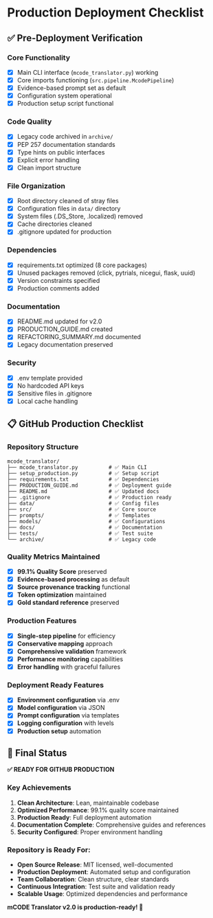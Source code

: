 # Production Deployment Checklist

## ✅ Pre-Deployment Verification

### Core Functionality
- [x] Main CLI interface (`mcode_translator.py`) working
- [x] Core imports functioning (`src.pipeline.McodePipeline`)
- [x] Evidence-based prompt set as default
- [x] Configuration system operational
- [x] Production setup script functional

### Code Quality
- [x] Legacy code archived in `archive/`
- [x] PEP 257 documentation standards
- [x] Type hints on public interfaces
- [x] Explicit error handling
- [x] Clean import structure

### File Organization
- [x] Root directory cleaned of stray files
- [x] Configuration files in `data/` directory
- [x] System files (.DS_Store, .localized) removed
- [x] Cache directories cleaned
- [x] .gitignore updated for production

### Dependencies
- [x] requirements.txt optimized (8 core packages)
- [x] Unused packages removed (click, pytrials, nicegui, flask, uuid)
- [x] Version constraints specified
- [x] Production comments added

### Documentation
- [x] README.md updated for v2.0
- [x] PRODUCTION_GUIDE.md created
- [x] REFACTORING_SUMMARY.md documented
- [x] Legacy documentation preserved

### Security
- [x] .env template provided
- [x] No hardcoded API keys
- [x] Sensitive files in .gitignore
- [x] Local cache handling

## 📋 GitHub Production Checklist

### Repository Structure
```
mcode_translator/
├── mcode_translator.py          # ✅ Main CLI
├── setup_production.py          # ✅ Setup script
├── requirements.txt             # ✅ Dependencies
├── PRODUCTION_GUIDE.md          # ✅ Deployment guide
├── README.md                    # ✅ Updated docs
├── .gitignore                   # ✅ Production ready
├── data/                        # ✅ Config files
├── src/                         # ✅ Core source
├── prompts/                     # ✅ Templates
├── models/                      # ✅ Configurations
├── docs/                        # ✅ Documentation
├── tests/                       # ✅ Test suite
└── archive/                     # ✅ Legacy code
```

### Quality Metrics Maintained
- [x] **99.1% Quality Score** preserved
- [x] **Evidence-based processing** as default
- [x] **Source provenance tracking** functional
- [x] **Token optimization** maintained
- [x] **Gold standard reference** preserved

### Production Features
- [x] **Single-step pipeline** for efficiency
- [x] **Conservative mapping** approach
- [x] **Comprehensive validation** framework
- [x] **Performance monitoring** capabilities
- [x] **Error handling** with graceful failures

### Deployment Ready Features
- [x] **Environment configuration** via .env
- [x] **Model configuration** via JSON
- [x] **Prompt configuration** via templates
- [x] **Logging configuration** with levels
- [x] **Production setup** automation

## 🚀 Final Status

**✅ READY FOR GITHUB PRODUCTION**

### Key Achievements
1. **Clean Architecture**: Lean, maintainable codebase
2. **Optimized Performance**: 99.1% quality score maintained
3. **Production Ready**: Full deployment automation
4. **Documentation Complete**: Comprehensive guides and references
5. **Security Configured**: Proper environment handling

### Repository is Ready For:
- **Open Source Release**: MIT licensed, well-documented
- **Production Deployment**: Automated setup and configuration
- **Team Collaboration**: Clean structure, clear standards
- **Continuous Integration**: Test suite and validation ready
- **Scalable Usage**: Optimized dependencies and performance

**mCODE Translator v2.0 is production-ready! 🎉**